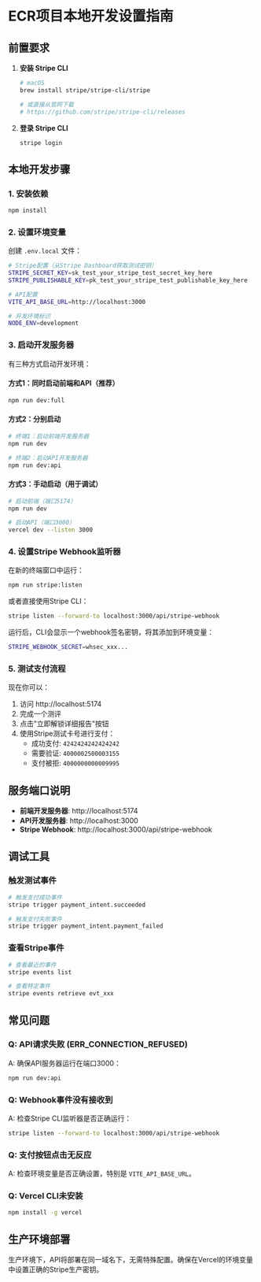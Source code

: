 # ECR项目本地开发设置指南

## 前置要求

1. **安装 Stripe CLI**
   ```bash
   # macOS
   brew install stripe/stripe-cli/stripe
   
   # 或直接从官网下载
   # https://github.com/stripe/stripe-cli/releases
   ```

2. **登录 Stripe CLI**
   ```bash
   stripe login
   ```

## 本地开发步骤

### 1. 安装依赖
```bash
npm install
```

### 2. 设置环境变量
创建 `.env.local` 文件：
```bash
# Stripe配置（从Stripe Dashboard获取测试密钥）
STRIPE_SECRET_KEY=sk_test_your_stripe_test_secret_key_here
STRIPE_PUBLISHABLE_KEY=pk_test_your_stripe_test_publishable_key_here

# API配置
VITE_API_BASE_URL=http://localhost:3000

# 开发环境标识
NODE_ENV=development
```

### 3. 启动开发服务器

有三种方式启动开发环境：

#### 方式1：同时启动前端和API（推荐）
```bash
npm run dev:full
```

#### 方式2：分别启动
```bash
# 终端1：启动前端开发服务器
npm run dev

# 终端2：启动API开发服务器
npm run dev:api
```

#### 方式3：手动启动（用于调试）
```bash
# 启动前端（端口5174）
npm run dev

# 启动API（端口3000）
vercel dev --listen 3000
```

### 4. 设置Stripe Webhook监听器

在新的终端窗口中运行：
```bash
npm run stripe:listen
```

或者直接使用Stripe CLI：
```bash
stripe listen --forward-to localhost:3000/api/stripe-webhook
```

运行后，CLI会显示一个webhook签名密钥，将其添加到环境变量：
```bash
STRIPE_WEBHOOK_SECRET=whsec_xxx...
```

### 5. 测试支付流程

现在你可以：
1. 访问 http://localhost:5174
2. 完成一个测评
3. 点击"立即解锁详细报告"按钮
4. 使用Stripe测试卡号进行支付：
   - 成功支付: `4242424242424242`
   - 需要验证: `4000002500003155`
   - 支付被拒: `4000000000009995`

## 服务端口说明

- **前端开发服务器**: http://localhost:5174
- **API开发服务器**: http://localhost:3000
- **Stripe Webhook**: http://localhost:3000/api/stripe-webhook

## 调试工具

### 触发测试事件
```bash
# 触发支付成功事件
stripe trigger payment_intent.succeeded

# 触发支付失败事件
stripe trigger payment_intent.payment_failed
```

### 查看Stripe事件
```bash
# 查看最近的事件
stripe events list

# 查看特定事件
stripe events retrieve evt_xxx
```

## 常见问题

### Q: API请求失败 (ERR_CONNECTION_REFUSED)
A: 确保API服务器运行在端口3000：
```bash
npm run dev:api
```

### Q: Webhook事件没有接收到
A: 检查Stripe CLI监听器是否正确运行：
```bash
stripe listen --forward-to localhost:3000/api/stripe-webhook
```

### Q: 支付按钮点击无反应
A: 检查环境变量是否正确设置，特别是 `VITE_API_BASE_URL`。

### Q: Vercel CLI未安装
```bash
npm install -g vercel
```

## 生产环境部署

生产环境下，API将部署在同一域名下，无需特殊配置。确保在Vercel的环境变量中设置正确的Stripe生产密钥。 